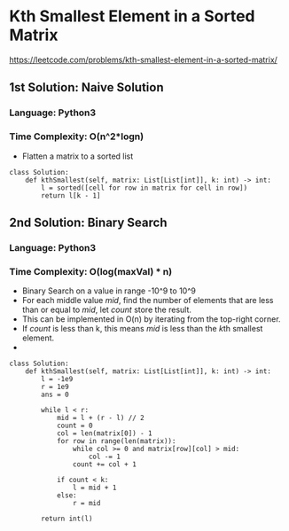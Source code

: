 # Kth Smallest Element in a Sorted Matrix
https://leetcode.com/problems/kth-smallest-element-in-a-sorted-matrix/

## 1st Solution: Naive Solution
### Language: Python3
### Time Complexity: O(n^2\*logn)

*   Flatten a matrix to a sorted list

```
class Solution:
    def kthSmallest(self, matrix: List[List[int]], k: int) -> int:
        l = sorted([cell for row in matrix for cell in row])
        return l[k - 1]
```


## 2nd Solution: Binary Search
### Language: Python3
### Time Complexity: O(log(maxVal) * n)

*   Binary Search on a value in range -10^9 to 10^9
*   For each middle value *mid*, find the number of elements that are less than or equal to *mid*, let *count* store the result.
*   This can be implemented in O(n) by iterating from the top-right corner.
*   If *count* is less than k, this means *mid* is less than the *k*th smallest element.
*

```
class Solution:
    def kthSmallest(self, matrix: List[List[int]], k: int) -> int:
        l = -1e9
        r = 1e9
        ans = 0
        
        while l < r:
            mid = l + (r - l) // 2
            count = 0
            col = len(matrix[0]) - 1
            for row in range(len(matrix)):
                while col >= 0 and matrix[row][col] > mid:
                    col -= 1
                count += col + 1
            
            if count < k:
                l = mid + 1
            else:
                r = mid
        
        return int(l)
```

